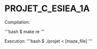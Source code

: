 # PROJET_C_ESIEA_1A

Compilation:

'''bash
$ make re
'''

Execution:
'''bash
$ ./projet < [maze_file]
'''
